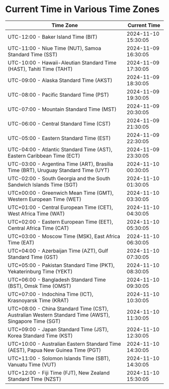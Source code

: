 # Current Time in Various Time Zones

| Time Zone | Current Time |
|-----------|--------------|
| UTC-12:00 - Baker Island Time (BIT) | 2024-11-10 15:30:05 |
| UTC-11:00 - Niue Time (NUT), Samoa Standard Time (SST) | 2024-11-09 16:30:05 |
| UTC-10:00 - Hawaii-Aleutian Standard Time (HAST), Tahiti Time (TAHT) | 2024-11-09 17:30:05 |
| UTC-09:00 - Alaska Standard Time (AKST) | 2024-11-09 18:30:05 |
| UTC-08:00 - Pacific Standard Time (PST) | 2024-11-09 19:30:05 |
| UTC-07:00 - Mountain Standard Time (MST) | 2024-11-09 20:30:05 |
| UTC-06:00 - Central Standard Time (CST) | 2024-11-09 21:30:05 |
| UTC-05:00 - Eastern Standard Time (EST) | 2024-11-09 22:30:05 |
| UTC-04:00 - Atlantic Standard Time (AST), Eastern Caribbean Time (ECT) | 2024-11-09 23:30:05 |
| UTC-03:00 - Argentina Time (ART), Brasília Time (BRT), Uruguay Standard Time (UYT) | 2024-11-10 00:30:05 |
| UTC-02:00 - South Georgia and the South Sandwich Islands Time (SGT) | 2024-11-10 01:30:05 |
| UTC±00:00 - Greenwich Mean Time (GMT), Western European Time (WET) | 2024-11-10 03:30:05 |
| UTC+01:00 - Central European Time (CET), West Africa Time (WAT) | 2024-11-10 04:30:05 |
| UTC+02:00 - Eastern European Time (EET), Central Africa Time (CAT) | 2024-11-10 05:30:05 |
| UTC+03:00 - Moscow Time (MSK), East Africa Time (EAT) | 2024-11-10 06:30:05 |
| UTC+04:00 - Azerbaijan Time (AZT), Gulf Standard Time (GST) | 2024-11-10 07:30:05 |
| UTC+05:00 - Pakistan Standard Time (PKT), Yekaterinburg Time (YEKT) | 2024-11-10 08:30:05 |
| UTC+06:00 - Bangladesh Standard Time (BST), Omsk Time (OMST) | 2024-11-10 09:30:05 |
| UTC+07:00 - Indochina Time (ICT), Krasnoyarsk Time (KRAT) | 2024-11-10 10:30:05 |
| UTC+08:00 - China Standard Time (CST), Australian Western Standard Time (AWST), Singapore Time (SGT) | 2024-11-10 11:30:05 |
| UTC+09:00 - Japan Standard Time (JST), Korea Standard Time (KST) | 2024-11-10 12:30:05 |
| UTC+10:00 - Australian Eastern Standard Time (AEST), Papua New Guinea Time (PGT) | 2024-11-10 14:30:05 |
| UTC+11:00 - Solomon Islands Time (SBT), Vanuatu Time (VUT) | 2024-11-10 14:30:05 |
| UTC+12:00 - Fiji Time (FJT), New Zealand Standard Time (NZST) | 2024-11-10 15:30:05 |
